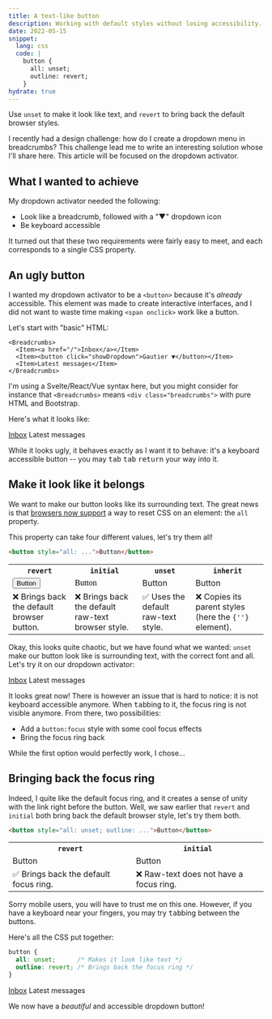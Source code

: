 ```yaml
---
title: A text-like button
description: Working with default styles without losing accessibility.
date: 2022-05-15
snippet:
  lang: css
  code: |
    button {
      all: unset;
      outline: revert;
    }
hydrate: true
---
```


<script>
  import Tldr from '$lib/Tldr.svelte';
  import Output from '$lib/Output.svelte';
  import Breadcrumbs from './Breadcrumbs.svelte';
  import Item from './Item.svelte';
  import Dropdown from './Dropdown.svelte';
</script>

<Tldr>
  Use <code>unset</code> to make it look like text, and <code>revert</code> to bring back the default browser styles.
</Tldr>

I recently had a design challenge: how do I create a dropdown menu in breadcrumbs? This challenge lead me to write an interesting solution whose I'll share here. This article will be focused on the dropdown activator.

## What I wanted to achieve

My dropdown activator needed the following:

- Look like a breadcrumb, followed with a "▼" dropdown icon
- Be keyboard accessible

It turned out that these two requirements were fairly easy to meet, and each corresponds to a single CSS property.

## An ugly button

I wanted my dropdown activator to be a `<button>` because it's _already_ accessible. This element was made to create interactive interfaces, and I did not want to waste time making `<span onclick>` work like a button.

Let's start with "basic" HTML:

```svelte
<Breadcrumbs>
  <Item><a href="/">Inbox</a></Item>
  <Item><button click="showDropdown">Gautier ▼</button></Item>
  <Item>Latest messages</Item>
</Breadcrumbs>
```

I'm using a Svelte/React/Vue syntax here, but you might consider for instance that `<Breadcrumbs>` means `<div class="breadcrumbs">` with pure HTML and Bootstrap.

Here's what it looks like:

<Output>
  <Breadcrumbs>
    <Item><a href="?" on:click|preventDefault>Inbox</a></Item>
    <Item><Dropdown /></Item>
    <Item>Latest messages</Item>
  </Breadcrumbs>
</Output>

While it looks ugly, it behaves exactly as I want it to behave: it's a keyboard accessible button -- you may <kbd>tab</kbd> <kbd>tab</kbd> <kbd>return</kbd> your way into it.

## Make it look like it belongs

We want to make our button looks like its surrounding text. The great news is that [browsers now support](https://caniuse.com/css-all) a way to reset CSS on an element: the `all` property.

This property can take four different values, let's try them all!

```html
<button style="all: ...">Button</button>
```

<table>
  <tr>
    <th><code>revert</code></th>
    <th><code>initial</code></th>
    <th><code>unset</code></th>
    <th><code>inherit</code></th>
  </tr>
  <tr>
    <td><Output><button style="all: revert">Button</button></Output></td>
    <td><Output><button style="all: initial">Button</button></Output></td>
    <td><Output><button style="all: unset">Button</button></Output></td>
    <td><Output><button style="all: inherit">Button</button></Output></td>
  </tr>
  <tr>
    <td>❌ Brings back the default browser button.</td>
    <td>❌ Brings back the default raw-text browser style.</td>
    <td>✅ Uses the default raw-text style.</td>
    <td>❌ Copies its parent styles (here the <code>{'<Output>'}</code> element).</td>
  </tr>
</table>

Okay, this looks quite chaotic, but we have found what we wanted: `unset` make our button look like is surrounding text, with the correct font and all. Let's try it on our dropdown activator:

<Output>
  <Breadcrumbs>
    <Item><a href="?" on:click|preventDefault>Inbox</a></Item>
    <Item><Dropdown css="all: unset" /></Item>
    <Item>Latest messages</Item>
  </Breadcrumbs>
</Output>

It looks great now! There is however an issue that is hard to notice: it is not keyboard accessible anymore. When <kbd>tab</kbd>bing to it, the focus ring is not visible anymore. From there, two possibilities:

- Add a `button:focus` style with some cool focus effects
- Bring the focus ring back

While the first option would perfectly work, I chose...

## Bringing back the focus ring

Indeed, I quite like the default focus ring, and it creates a sense of unity with the link right before the button. Well, we saw earlier that `revert` and `initial` both bring back the default browser style, let's try them both.

```html
<button style="all: unset; outline: ...">Button</button>
```

<table>
  <tr>
    <th><code>revert</code></th>
    <th><code>initial</code></th>
  </tr>
  <tr>
    <td><Output><button style="all: unset; outline: revert">Button</button></Output></td>
    <td><Output><button style="all: unset; outline: initial">Button</button></Output></td>
  </tr>
  <tr>
    <td>✅ Brings back the default focus ring.</td>
    <td>❌ Raw-text does not have a focus ring.</td>
  </tr>
</table>

Sorry mobile users, you will have to trust me on this one. However, if you have a keyboard near your fingers, you may try <kbd>tab</kbd>bing between the buttons.

Here's all the CSS put together:

```css
button {
  all: unset;      /* Makes it look like text */
  outline: revert; /* Brings back the focus ring */
}
```

<Output>
  <Breadcrumbs>
    <Item><a href="?" on:click|preventDefault>Inbox</a></Item>
    <Item><Dropdown css="all: unset; outline: revert" /></Item>
    <Item>Latest messages</Item>
  </Breadcrumbs>
</Output>

We now have a _beautiful_ and accessible dropdown button!
